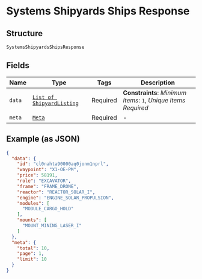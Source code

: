 
# Systems Shipyards Ships Response

## Structure

`SystemsShipyardsShipsResponse`

## Fields

| Name | Type | Tags | Description |
|  --- | --- | --- | --- |
| `data` | [`List of ShipyardListing`](../../doc/models/shipyard-listing.md) | Required | **Constraints**: *Minimum Items*: `1`, *Unique Items Required* |
| `meta` | [`Meta`](../../doc/models/meta.md) | Required | - |

## Example (as JSON)

```json
{
  "data": {
    "id": "cl0nahta90000aq0jonm1nprl",
    "waypoint": "X1-OE-PM",
    "price": 58191,
    "role": "EXCAVATOR",
    "frame": "FRAME_DRONE",
    "reactor": "REACTOR_SOLAR_I",
    "engine": "ENGINE_SOLAR_PROPULSION",
    "modules": [
      "MODULE_CARGO_HOLD"
    ],
    "mounts": [
      "MOUNT_MINING_LASER_I"
    ]
  },
  "meta": {
    "total": 10,
    "page": 1,
    "limit": 10
  }
}
```

